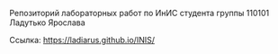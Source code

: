 Репозиторий лабораторных работ по ИнИС студента группы 110101 Ладутько Ярослава

Ссылка: https://ladiarus.github.io/INIS/
